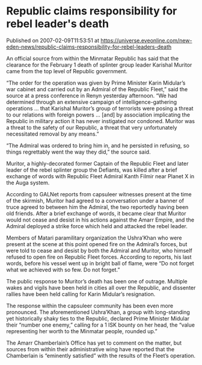 # Republic claims responsibility for rebel leader's death
Published on 2007-02-09T11:53:51 at https://universe.eveonline.com/new-eden-news/republic-claims-responsibility-for-rebel-leaders-death

An official source from within the Minmatar Republic has said that the clearance for the February 1 death of splinter group leader Karishal Muritor came from the top level of Republic government.   
  
“The order for the operation was given by Prime Minister Karin Midular’s war cabinet and carried out by an Admiral of the Republic Fleet,” said the source at a press conference in Renyn yesterday afternoon. “We had determined through an extensive campaign of intelligence-gathering operations ... that Karishal Muritor’s group of terrorists were posing a threat to our relations with foreign powers ... [and] by association implicating the Republic in military action it has never instigated nor condoned. Muritor was a threat to the safety of our Republic, a threat that very unfortunately necessitated removal by any means.”   
  
“The Admiral was ordered to bring him in, and he persisted in refusing, so things regrettably went the way they did,” the source said.   
  
Muritor, a highly-decorated former Captain of the Republic Fleet and later leader of the rebel splinter group the Defiants, was killed after a brief exchange of words with Republic Fleet Admiral Kanth Filmir near Planet X in the Auga system.   
  
According to GALNet reports from capsuleer witnesses present at the time of the skirmish, Muritor had agreed to a conversation under a banner of truce agreed to between him the Admiral, the two reportedly having been old friends. After a brief exchange of words, it became clear that Muritor would not cease and desist in his actions against the Amarr Empire, and the Admiral deployed a strike force which held and attacked the rebel leader.   
  
Members of Matari paramilitary organization the Ushra’Khan who were present at the scene at this point opened fire on the Admiral’s forces, but were told to cease and desist by both the Admiral and Muritor, who himself refused to open fire on Republic Fleet forces. According to reports, his last words, before his vessel went up in bright ball of flame, were “Do not forget what we achieved with so few. Do not forget.”   
  
The public response to Muritor’s death has been one of outrage. Multiple wakes and vigils have been held in cities all over the Republic, and dissenter rallies have been held calling for Karin Midular’s resignation.   
  
The response within the capsuleer community has been even more pronounced. The aforementioned Ushra’Khan, a group with long-standing yet historically shaky ties to the Republic, declared Prime Minister Midular their “number one enemy,” calling for a 1 ISK bounty on her head, the “value representing her worth to the Minmatar people, rounded up.”   
  
The Amarr Chamberlain’s Office has yet to comment on the matter, but sources from within their administrative wing have reported that the Chamberlain is “eminently satisfied” with the results of the Fleet’s operation.

